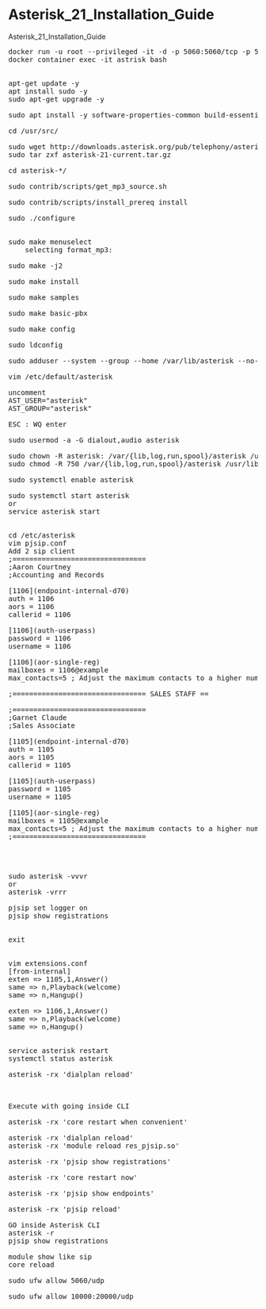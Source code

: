 # Asterisk_21_Installation_Guide
Asterisk_21_Installation_Guide
<pre>
docker run -u root --privileged -it -d -p 5060:5060/tcp -p 5060:5060/udp --name astrisk ubuntu:latest
docker container exec -it astrisk bash


apt-get update -y
apt install sudo -y
sudo apt-get upgrade -y

sudo apt install -y software-properties-common build-essential zlib1g-dev libncurses5-dev libgdbm-dev libnss3-dev libssl-dev libreadline-dev libffi-dev libsqlite3-dev wget libbz2-dev python3-full python3-pip zip unzip wget vim nano git-core subversion wget libjansson-dev sqlite autoconf automake libxml2-dev libncurses5-dev libtool

cd /usr/src/

sudo wget http://downloads.asterisk.org/pub/telephony/asterisk/asterisk-21-current.tar.gz
sudo tar zxf asterisk-21-current.tar.gz

cd asterisk-*/

sudo contrib/scripts/get_mp3_source.sh

sudo contrib/scripts/install_prereq install

sudo ./configure


sudo make menuselect
	selecting format_mp3:

sudo make -j2

sudo make install

sudo make samples

sudo make basic-pbx

sudo make config

sudo ldconfig

sudo adduser --system --group --home /var/lib/asterisk --no-create-home --gecos "Asterisk PBX" asterisk

vim /etc/default/asterisk

uncomment 
AST_USER="asterisk"
AST_GROUP="asterisk"

ESC : WQ enter

sudo usermod -a -G dialout,audio asterisk

sudo chown -R asterisk: /var/{lib,log,run,spool}/asterisk /usr/lib/asterisk /etc/asterisk
sudo chmod -R 750 /var/{lib,log,run,spool}/asterisk /usr/lib/asterisk /etc/asterisk

sudo systemctl enable asterisk

sudo systemctl start asterisk
or
service asterisk start


cd /etc/asterisk
vim pjsip.conf
Add 2 sip client
;================================
;Aaron Courtney
;Accounting and Records

[1106](endpoint-internal-d70)
auth = 1106
aors = 1106
callerid = 1106

[1106](auth-userpass)
password = 1106
username = 1106

[1106](aor-single-reg)
mailboxes = 1106@example
max_contacts=5 ; Adjust the maximum contacts to a higher numbe

;================================ SALES STAFF ==

;================================
;Garnet Claude
;Sales Associate

[1105](endpoint-internal-d70)
auth = 1105
aors = 1105
callerid = 1105

[1105](auth-userpass)
password = 1105
username = 1105

[1105](aor-single-reg)
mailboxes = 1105@example
max_contacts=5 ; Adjust the maximum contacts to a higher numbe
;================================




sudo asterisk -vvvr
or
asterisk -vrrr

pjsip set logger on
pjsip show registrations


exit


vim extensions.conf
[from-internal]
exten => 1105,1,Answer()
same => n,Playback(welcome)
same => n,Hangup()

exten => 1106,1,Answer()
same => n,Playback(welcome)
same => n,Hangup()


service asterisk restart
systemctl status asterisk

asterisk -rx 'dialplan reload'



Execute with going inside CLI

asterisk -rx 'core restart when convenient'

asterisk -rx 'dialplan reload'
asterisk -rx 'module reload res_pjsip.so'

asterisk -rx 'pjsip show registrations'

asterisk -rx 'core restart now'

asterisk -rx 'pjsip show endpoints'

asterisk -rx 'pjsip reload'

GO inside Asterisk CLI
asterisk -r
pjsip show registrations

module show like sip
core reload

sudo ufw allow 5060/udp

sudo ufw allow 10000:20000/udp



</pre>
